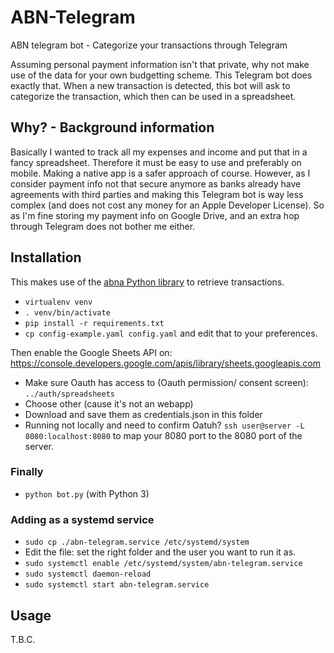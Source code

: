 # ABN-Telegram
ABN telegram bot - Categorize your transactions through Telegram

Assuming personal payment information isn't that private, why not make use of the data
for your own budgetting scheme. This Telegram bot does exactly that. When a new transaction
is detected, this bot will ask to categorize the transaction, which then can be used in a 
spreadsheet. 
## Why? - Background information
Basically I wanted to track all my expenses and income and put that in a fancy spreadsheet. 
Therefore it must be easy to use and preferably on mobile. Making a native app is a safer
approach of course. However, as I consider payment info not that secure anymore as banks 
already have agreements with third parties and making this Telegram bot is way less complex
(and does not cost any money for an Apple Developer License). So as I'm fine storing 
my payment info on Google Drive, and an extra hop through Telegram does not bother me either.

## Installation
This makes use of the [abna Python library](https://github.com/djc/abna) to retrieve 
transactions.   
* `virtualenv venv`
* `. venv/bin/activate`
* `pip install -r requirements.txt`  
* `cp config-example.yaml config.yaml` and edit that to your preferences.  

Then enable the Google Sheets API on: https://console.developers.google.com/apis/library/sheets.googleapis.com  
* Make sure Oauth has access to (Oauth permission/ consent screen): `../auth/spreadsheets `
* Choose other (cause it's not an webapp)
* Download and save them as credentials.json in this folder
* Running not locally and need to confirm Oatuh? `ssh user@server -L 8080:localhost:8080` to map
your 8080 port to the 8080 port of the server.



### Finally
* `python bot.py` (with Python 3)

### Adding as a systemd service
* `sudo cp ./abn-telegram.service /etc/systemd/system`
* Edit the file: set the right folder and the user you want to run it as.
* `sudo systemctl enable /etc/systemd/system/abn-telegram.service`
* `sudo systemctl daemon-reload`
* `sudo systemctl start abn-telegram.service`

## Usage
T.B.C.